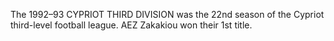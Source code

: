 The 1992–93 CYPRIOT THIRD DIVISION was the 22nd season of the Cypriot third-level football league. AEZ Zakakiou won their 1st title.
